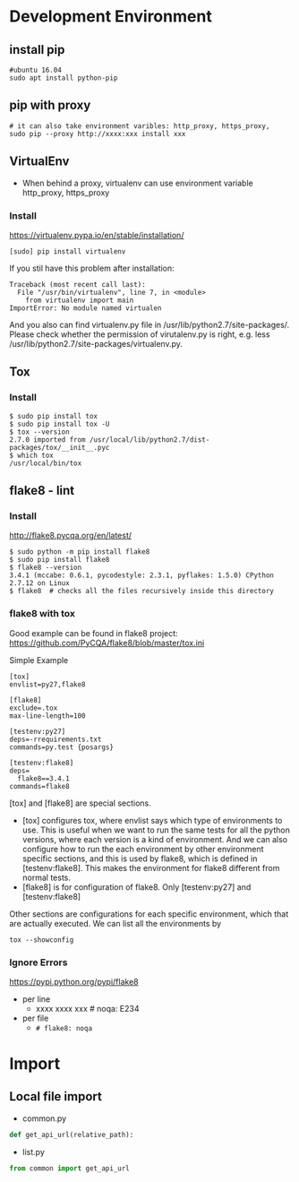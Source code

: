 # Development Environment
## install pip
```
#ubuntu 16.04
sudo apt install python-pip
```
## pip with proxy
```
# it can also take environment varibles: http_proxy, https_proxy,
sudo pip --proxy http://xxxx:xxx install xxx
```
## VirtualEnv
* When behind a proxy, virtualenv can use environment variable http_proxy, https_proxy
### Install
https://virtualenv.pypa.io/en/stable/installation/
```
[sudo] pip install virtualenv
```
If you stil have this problem after installation:
```
Traceback (most recent call last):
  File "/usr/bin/virtualenv", line 7, in <module>
    from virtualenv import main
ImportError: No module named virtualen
```
And you also can find virtualenv.py file in /usr/lib/python2.7/site-packages/. Please check whether the permission of virutalenv.py is right, e.g. less /usr/lib/python2.7/site-packages/virtualenv.py. 

## Tox
### Install
```
$ sudo pip install tox
$ sudo pip install tox -U
$ tox --version
2.7.0 imported from /usr/local/lib/python2.7/dist-packages/tox/__init__.pyc
$ which tox
/usr/local/bin/tox
```

## flake8 - lint
### Install
http://flake8.pycqa.org/en/latest/
```
$ sudo python -m pip install flake8
$ sudo pip install flake8
$ flake8 --version
3.4.1 (mccabe: 0.6.1, pycodestyle: 2.3.1, pyflakes: 1.5.0) CPython 2.7.12 on Linux
$ flake8  # checks all the files recursively inside this directory
```
### flake8 with tox
Good example can be found in flake8 project: https://github.com/PyCQA/flake8/blob/master/tox.ini

Simple Example
```
[tox]
envlist=py27,flake8

[flake8]
exclude=.tox
max-line-length=100

[testenv:py27]
deps=-rrequirements.txt
commands=py.test {posargs}

[testenv:flake8]
deps=
  flake8==3.4.1
commands=flake8
```
[tox] and [flake8] are special sections. 
* [tox] configures tox, where envlist says which type of environments to use. This is useful when we want to run the same tests for all the python versions, where each version is a kind of environment. And we can also configure how to run the each environment by other environment specific sections, and this is used by flake8, which is defined in [testenv:flake8]. This makes the environment for flake8 different from normal tests.
* [flake8] is for configuration of flake8. Only [testenv:py27] and [testenv:flake8]

Other sections are configurations for each specific environment, which that are actually executed. We can list all the environments by 
 ```
 tox --showconfig
 ```

### Ignore Errors
https://pypi.python.org/pypi/flake8
* per line
   * xxxx xxxx xxx # noqa: E234
* per file
   * ```# flake8: noqa```

# Import
## Local file import
* common.py
```python
def get_api_url(relative_path):
```
* list.py
```python
from common import get_api_url
```
